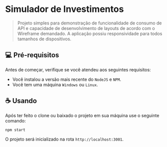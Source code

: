 # Simulador de Investimentos

> Projeto simples para demonstração de funcionalidade de consumo de API e capacidade de desenvolvimento de layouts de acordo com o Wireframe demandado. A aplicação possiu responsividade para todos tamanhos de dispositivos.



## 💻 Pré-requisitos

Antes de começar, verifique se você atendeu aos seguintes requisitos:
* Você instalou a versão mais recente do `NodeJS` e `NPM`.
* Você tem uma máquina `Windows` ou `Linux`. 


## ☕ Usando

Após ter feito o clone ou baixado o projeto em sua máquina use o seguinte comando:

```
npm start
``` 

O projeto será inicializado na rota `http://localhost:3001`.
